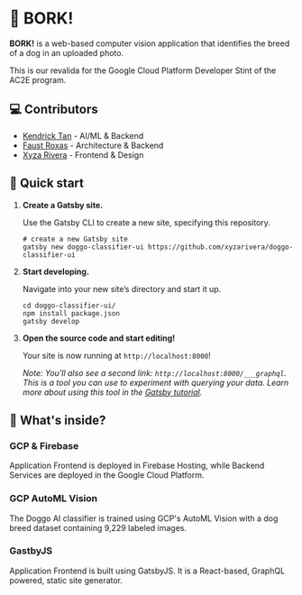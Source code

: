 # 🐶 BORK!

**BORK!** is a web-based computer vision application that identifies the breed of a dog in an uploaded photo.

This is our revalida for the Google Cloud Platform Developer Stint of the AC2E program.

## 💻 Contributors

- [Kendrick Tan](https://github.com/saibunny) - AI/ML & Backend
- [Faust Roxas](https://github.com/faustroxas) - Architecture & Backend
- [Xyza Rivera](http://xyzarivera.com) - Frontend & Design

## 🚀 Quick start

1.  **Create a Gatsby site.**

    Use the Gatsby CLI to create a new site, specifying this repository.

    ```shell
    # create a new Gatsby site
    gatsby new doggo-classifier-ui https://github.com/xyzarivera/doggo-classifier-ui
    ```

2.  **Start developing.**

    Navigate into your new site’s directory and start it up.

    ```shell
    cd doggo-classifier-ui/
    npm install package.json
    gatsby develop
    ```

3.  **Open the source code and start editing!**

    Your site is now running at `http://localhost:8000`!

    _Note: You'll also see a second link: _`http://localhost:8000/___graphql`_. This is a tool you can use to experiment with querying your data. Learn more about using this tool in the [Gatsby tutorial](https://www.gatsbyjs.org/tutorial/part-five/#introducing-graphiql)._

## 🧐 What's inside?

### GCP & Firebase

Application Frontend is deployed in Firebase Hosting, while Backend Services are deployed in the Google Cloud Platform.

### GCP AutoML Vision

The Doggo AI classifier is trained using GCP's AutoML Vision with a dog breed dataset containing 9,229 labeled images.

### GastbyJS

Application Frontend is built using GatsbyJS. It is a React-based, GraphQL powered, static site generator.